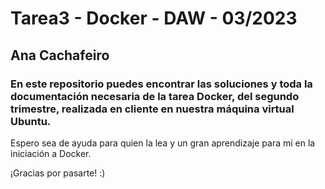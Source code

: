# Tarea3 - Docker - DAW - 03/2023

## Ana Cachafeiro

### En este repositorio puedes encontrar las soluciones y toda la documentación necesaria de la tarea Docker, del segundo trimestre, realizada en cliente en nuestra máquina virtual Ubuntu.

Espero sea de ayuda para quien la lea y un gran aprendizaje para mi en la iniciación a Docker. 

¡Gracias por pasarte! :)
